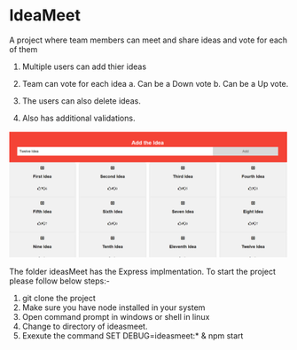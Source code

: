# IdeaMeet
A project where team members can meet and share ideas and vote for each of them
1. Multiple users can add thier ideas
2. Team can vote for each idea 
  a. Can be a Down vote
  b. Can be a Up vote.
  
3. The users can also delete ideas.
4. Also has additional validations.

![alt text](https://github.com/HarshitaBalla23/IdeaMeet/blob/main/tempsnip.png?raw=true)


The folder ideasMeet has the Express implmentation. To start the project please follow below steps:-
1. git clone the project 
2. Make sure you have node installed in your system
3. Open command prompt in windows or shell in linux 
4. Change to directory of ideasmeet.
5. Exexute the command SET DEBUG=ideasmeet:* & npm start

